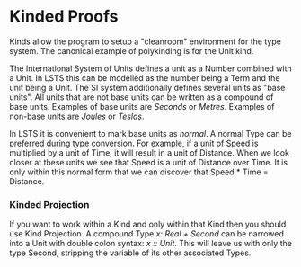 # Kinded Proofs

Kinds allow the program to setup a "cleanroom" environment for the type system.
The canonical example of polykinding is for the Unit kind.

The International System of Units defines a unit as a Number combined with a Unit.
In LSTS this can be modelled as the number being a Term and the unit being a Unit.
The SI system additionally defines several units as "base units".
All units that are not base units can be written as a compound of base units.
Examples of base units are *Seconds* or *Metres*.
Examples of non-base units are *Joules* or *Teslas*.

In LSTS it is convenient to mark base units as *normal*.
A normal Type can be preferred during type conversion.
For example, if a unit of Speed is multiplied by a unit of Time, it will result in a unit of Distance.
When we look closer at these units we see that Speed is a unit of Distance over Time.
It is only within this normal form that we can discover that Speed * Time = Distance.

### Kinded Projection

If you want to work within a Kind and only within that Kind then you should use Kind Projection.
A compound Type *x: Real + Second* can be narrowed into a Unit with double colon syntax:
*x :: Unit*. This will leave us with only the type Second, stripping the variable of its other associated Types.
